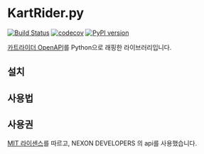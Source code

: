 # KartRider.py
[![Build Status](https://travis-ci.com/laoraid/KartRider.py.svg?branch=master)](https://travis-ci.com/laoraid/KartRider.py) [![codecov](https://codecov.io/gh/laoraid/KartRider.py/branch/master/graph/badge.svg)](https://codecov.io/gh/laoraid/KartRider.py) [![PyPI version](https://badge.fury.io/py/KartRider.svg)](https://badge.fury.io/py/KartRider)

[카트라이더 OpenAPI](https://developers.nexon.com/kart)를 Python으로 래핑한 라이브러리입니다.

## 설치

## 사용법

## 사용권
[MIT 라이센스](LICENSE)를 따르고, NEXON DEVELOPERS 의 api를 사용했습니다.